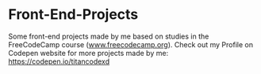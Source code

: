 # Front-End-Projects
Some front-end projects made by me based on studies in the FreeCodeCamp course (www.freecodecamp.org). Check out my Profile on Codepen website for more projects made by me: https://codepen.io/titancodexd
